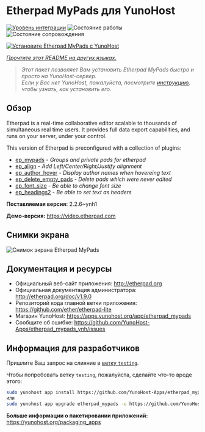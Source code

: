 <!--
Важно: этот README был автоматически сгенерирован <https://github.com/YunoHost/apps/tree/master/tools/readme_generator>
Он НЕ ДОЛЖЕН редактироваться вручную.
-->

# Etherpad MyPads для YunoHost

[![Уровень интеграции](https://apps.yunohost.org/badge/integration/etherpad_mypads)](https://ci-apps.yunohost.org/ci/apps/etherpad_mypads/)
![Состояние работы](https://apps.yunohost.org/badge/state/etherpad_mypads)
![Состояние сопровождения](https://apps.yunohost.org/badge/maintained/etherpad_mypads)

[![Установите Etherpad MyPads с YunoHost](https://install-app.yunohost.org/install-with-yunohost.svg)](https://install-app.yunohost.org/?app=etherpad_mypads)

*[Прочтите этот README на других языках.](./ALL_README.md)*

> *Этот пакет позволяет Вам установить Etherpad MyPads быстро и просто на YunoHost-сервер.*  
> *Если у Вас нет YunoHost, пожалуйста, посмотрите [инструкцию](https://yunohost.org/install), чтобы узнать, как установить его.*

## Обзор

Etherpad is a real-time collaborative editor scalable to thousands of simultaneous real time users. It provides full data export capabilities, and runs on your server, under your control.

This version of Etherpad is preconfigured with a collection of plugins: 

- [ep_mypads](https://www.npmjs.com/package/ep_mypads) - *Groups and private pads for etherpad*
- [ep_align](https://www.npmjs.com/package/ep_align) - *Add Left/Center/Right/Justify alignment*
- [ep_author_hover](https://www.npmjs.com/package/ep_author_hover) - *Display author names when hovereing text*
- [ep_delete_empty_pads](https://www.npmjs.com/package/ep_delete_empty_pads) - *Delete pads which were never edited*
- [ep_font_size](https://www.npmjs.com/package/ep_font_size) - *Be able to change font size*
- [ep_headings2](https://www.npmjs.com/package/ep_headings2) - *Be able to set text as headers*



**Поставляемая версия:** 2.2.6~ynh1

**Демо-версия:** <https://video.etherpad.com>

## Снимки экрана

![Снимок экрана Etherpad MyPads](./doc/screenshots/etherpad_demo.gif)

## Документация и ресурсы

- Официальный веб-сайт приложения: <http://etherpad.org>
- Официальная документация администратора: <http://etherpad.org/doc/v1.9.0>
- Репозиторий кода главной ветки приложения: <https://github.com/ether/etherpad-lite>
- Магазин YunoHost: <https://apps.yunohost.org/app/etherpad_mypads>
- Сообщите об ошибке: <https://github.com/YunoHost-Apps/etherpad_mypads_ynh/issues>

## Информация для разработчиков

Пришлите Ваш запрос на слияние в [ветку `testing`](https://github.com/YunoHost-Apps/etherpad_mypads_ynh/tree/testing).

Чтобы попробовать ветку `testing`, пожалуйста, сделайте что-то вроде этого:

```bash
sudo yunohost app install https://github.com/YunoHost-Apps/etherpad_mypads_ynh/tree/testing --debug
или
sudo yunohost app upgrade etherpad_mypads -u https://github.com/YunoHost-Apps/etherpad_mypads_ynh/tree/testing --debug
```

**Больше информации о пакетировании приложений:** <https://yunohost.org/packaging_apps>
